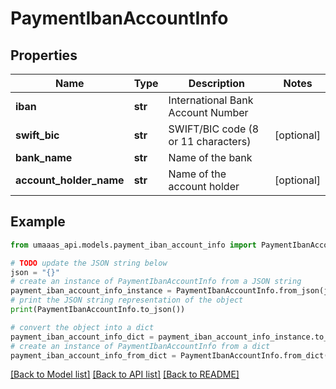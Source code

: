 # PaymentIbanAccountInfo


## Properties

Name | Type | Description | Notes
------------ | ------------- | ------------- | -------------
**iban** | **str** | International Bank Account Number | 
**swift_bic** | **str** | SWIFT/BIC code (8 or 11 characters) | [optional] 
**bank_name** | **str** | Name of the bank | 
**account_holder_name** | **str** | Name of the account holder | [optional] 

## Example

```python
from umaaas_api.models.payment_iban_account_info import PaymentIbanAccountInfo

# TODO update the JSON string below
json = "{}"
# create an instance of PaymentIbanAccountInfo from a JSON string
payment_iban_account_info_instance = PaymentIbanAccountInfo.from_json(json)
# print the JSON string representation of the object
print(PaymentIbanAccountInfo.to_json())

# convert the object into a dict
payment_iban_account_info_dict = payment_iban_account_info_instance.to_dict()
# create an instance of PaymentIbanAccountInfo from a dict
payment_iban_account_info_from_dict = PaymentIbanAccountInfo.from_dict(payment_iban_account_info_dict)
```
[[Back to Model list]](../README.md#documentation-for-models) [[Back to API list]](../README.md#documentation-for-api-endpoints) [[Back to README]](../README.md)


